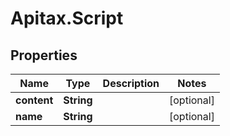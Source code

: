 # Apitax.Script

## Properties
Name | Type | Description | Notes
------------ | ------------- | ------------- | -------------
**content** | **String** |  | [optional] 
**name** | **String** |  | [optional] 


